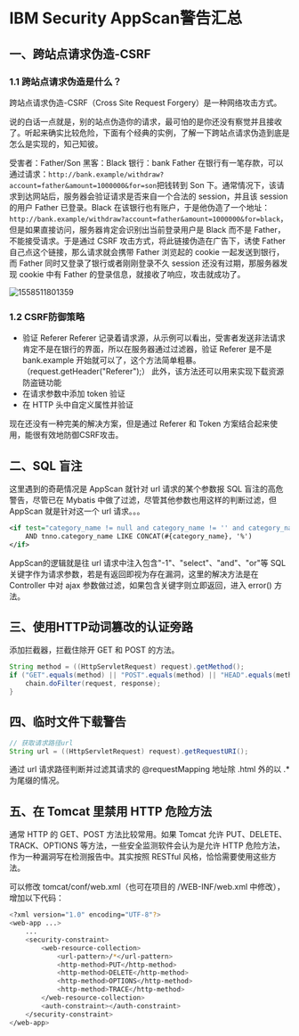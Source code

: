 # IBM Security AppScan警告汇总

## 一、跨站点请求伪造-CSRF

### 1.1 跨站点请求伪造是什么？

跨站点请求伪造-CSRF（Cross Site Request Forgery）是一种网络攻击方式。

说的白话一点就是，别的站点伪造你的请求，最可怕的是你还没有察觉并且接收了。听起来确实比较危险，下面有个经典的实例，了解一下跨站点请求伪造到底是怎么是实现的，知己知彼。

受害者：Father/Son
黑客：Black
银行：bank
     Father 在银行有一笔存款，可以通过请求：`http://bank.example/withdraw?account=father&amount=1000000&for=son`把钱转到 Son 下。通常情况下，该请求到达网站后，服务器会验证请求是否来自一个合法的 session，并且该 session 的用户 Father 已登录。Black 在该银行也有账户，于是他伪造了一个地址：`http://bank.example/withdraw?account=father&amount=1000000&for=black`，但是如果直接访问，服务器肯定会识别出当前登录用户是 Black 而不是 Father，不能接受请求。于是通过 CSRF 攻击方式，将此链接伪造在广告下，诱使 Father 自己点这个链接，那么请求就会携带 Father 浏览起的 cookie 一起发送到银行，而 Father 同时又登录了银行或者刚刚登录不久 session 还没有过期，那服务器发现 cookie 中有 Father 的登录信息，就接收了响应，攻击就成功了。

![1558511801359](D:\GitBook\About_Java\项目总结\assets\1558511801359.png)

### 1.2 CSRF防御策略

- 验证 Referer
  Referer 记录着请求源，从示例可以看出，受害者发送非法请求肯定不是在银行的界面，所以在服务器通过过滤器，验证 Referer 是不是 bank.example 开始就可以了，这个方法简单粗暴。（request.getHeader("Referer");）
  此外，该方法还可以用来实现下载资源防盗链功能
- 在请求参数中添加 token 验证
- 在 HTTP 头中自定义属性并验证

现在还没有一种完美的解决方案，但是通过 Referer 和 Token 方案结合起来使用，能很有效地防御CSRF攻击。

## 二、SQL 盲注

这里遇到的奇葩情况是 AppScan 就针对 url 请求的某个参数报 SQL 盲注的高危警告，尽管已在 Mybatis 中做了过滤，尽管其他参数也用这样的判断过滤，但 AppScan 就是针对这一个 url 请求。。。

````xml
<if test="category_name != null and category_name != '' and category_name != '-1'">
    AND tnno.category_name LIKE CONCAT(#{category_name}, '%') 
</if>
````

AppScan的逻辑就是往 url 请求中注入包含"-1"、"select"、"and"、"or"等 SQL 关键字作为请求参数，若是有返回即视为存在漏洞，这里的解决方法是在 Controller 中对 ajax 参数做过滤，如果包含关键字则立即返回，进入 error() 方法。

## 三、使用HTTP动词篡改的认证旁路

添加拦截器，拦截住除开 GET 和 POST 的方法。

````java
String method = ((HttpServletRequest) request).getMethod();
if ("GET".equals(method) || "POST".equals(method) || "HEAD".equals(method)) {
    chain.doFilter(request, response);
}
````

## 四、临时文件下载警告

````java
// 获取请求路径url
String url = ((HttpServletRequest) request).getRequestURI();
````

通过 url 请求路径判断并过滤其请求的 @requestMapping 地址除 .html 外的以 .* 为尾缀的情况。

## 五、在 Tomcat 里禁用 HTTP 危险方法

通常 HTTP 的 GET、POST 方法比较常用。如果 Tomcat 允许 PUT、DELETE、TRACK、OPTIONS 等方法，一些安全监测软件会认为是允许 HTTP 危险方法，作为一种漏洞写在检测报告中。其实按照 RESTful 风格，恰恰需要使用这些方法。

可以修改 tomcat/conf/web.xml（也可在项目的 /WEB-INF/web.xml 中修改），增加以下代码：

````bash
<?xml version="1.0" encoding="UTF-8"?>
<web-app ...>
    ...
    <security-constraint>
        <web-resource-collection>
            <url-pattern>/*</url-pattern>
            <http-method>PUT</http-method>
            <http-method>DELETE</http-method>
            <http-method>OPTIONS</http-method>
            <http-method>TRACE</http-method>
        </web-resource-collection>
        <auth-constraint></auth-constraint>
    </security-constraint>
</web-app>
````


